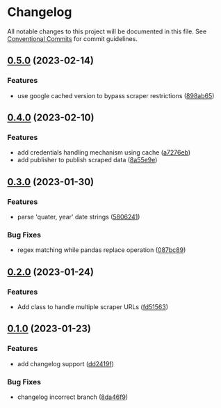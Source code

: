 # Changelog

All notable changes to this project will be documented in this file. See
[Conventional Commits](https://conventionalcommits.org) for commit guidelines.

## [0.5.0](https://gitlab.com/apexacorp/apexa-library-integrator/compare/v0.4.0...v0.5.0) (2023-02-14)


### Features

* use google cached version to bypass scraper restrictions ([898ab65](https://gitlab.com/apexacorp/apexa-library-integrator/commit/898ab651fd9f93cc4734ee2f39d12f163015ce9d))

## [0.4.0](https://gitlab.com/apexacorp/apexa-library-integrator/compare/v0.3.0...v0.4.0) (2023-02-10)


### Features

* add credentials handling mechanism using cache ([a7276eb](https://gitlab.com/apexacorp/apexa-library-integrator/commit/a7276eb9b6264089c8b5768c397a658f13369f69))
* add publisher to publish scraped data ([8a55e9e](https://gitlab.com/apexacorp/apexa-library-integrator/commit/8a55e9e9b2f828e4885e35013cf9106e344ea932))

## [0.3.0](https://gitlab.com/apexacorp/apexa-library-integrator/compare/v0.2.0...v0.3.0) (2023-01-30)


### Features

* parse 'quater, year' date strings ([5806241](https://gitlab.com/apexacorp/apexa-library-integrator/commit/5806241ec64fd95799b5402b65a899243df943d3))


### Bug Fixes

* regex matching while pandas replace operation ([087bc89](https://gitlab.com/apexacorp/apexa-library-integrator/commit/087bc891b8a969d505b8fcc6ff04227a73873744))

## [0.2.0](https://gitlab.com/apexacorp/apexa-library-integrator/compare/v0.1.0...v0.2.0) (2023-01-24)


### Features

* Add class to handle multiple scraper URLs ([fd51563](https://gitlab.com/apexacorp/apexa-library-integrator/commit/fd51563dfe39042c9e509e62d986e00db97244d5))

## [0.1.0](https://gitlab.com/apexacorp/apexa-library-integrator/compare/v0.0.0...v0.1.0) (2023-01-23)


### Features

* add changelog support ([dd2419f](https://gitlab.com/apexacorp/apexa-library-integrator/commit/dd2419f9de2caf2c42527a16074e6e5e69ba3882))


### Bug Fixes

* changelog incorrect branch ([8da46f9](https://gitlab.com/apexacorp/apexa-library-integrator/commit/8da46f909802c7e2f1a1310ac5ac4dda4303fe4c))
